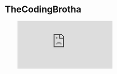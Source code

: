 # TheCodingBrotha

<p>
 <figure><embed src="https://wakatime.com/share/@2e5ac7e9-8439-4484-bfc0-262ab5940fa6/f1269a00-148d-4829-a8eb-540e446132c6.svg"></embed></figure>
</p>